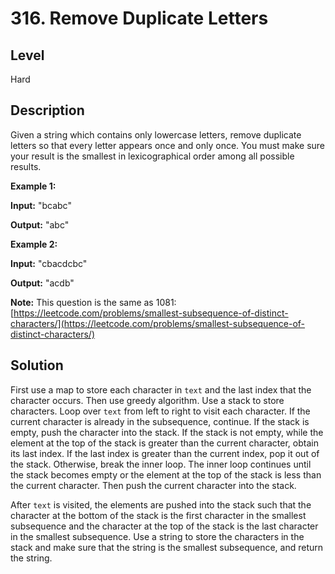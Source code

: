 # 316. Remove Duplicate Letters
## Level
Hard

## Description
Given a string which contains only lowercase letters, remove duplicate letters so that every letter appears once and only once. You must make sure your result is the smallest in lexicographical order among all possible results.

**Example 1:**

**Input:** "bcabc"

**Output:** "abc"

**Example 2:**

**Input:** "cbacdcbc"

**Output:** "acdb"

**Note:** This question is the same as 1081: [https://leetcode.com/problems/smallest-subsequence-of-distinct-characters/](https://leetcode.com/problems/smallest-subsequence-of-distinct-characters/)

## Solution
First use a map to store each character in `text` and the last index that the character occurs. Then use greedy algorithm. Use a stack to store characters. Loop over `text` from left to right to visit each character. If the current character is already in the subsequence, continue. If the stack is empty, push the character into the stack. If the stack is not empty, while the element at the top of the stack is greater than the current character, obtain its last index. If the last index is greater than the current index, pop it out of the stack. Otherwise, break the inner loop. The inner loop continues until the stack becomes empty or the element at the top of the stack is less than the current character. Then push the current character into the stack.

After `text` is visited, the elements are pushed into the stack such that the character at the bottom of the stack is the first character in the smallest subsequence and the character at the top of the stack is the last character in the smallest subsequence. Use a string to store the characters in the stack and make sure that the string is the smallest subsequence, and return the string.
